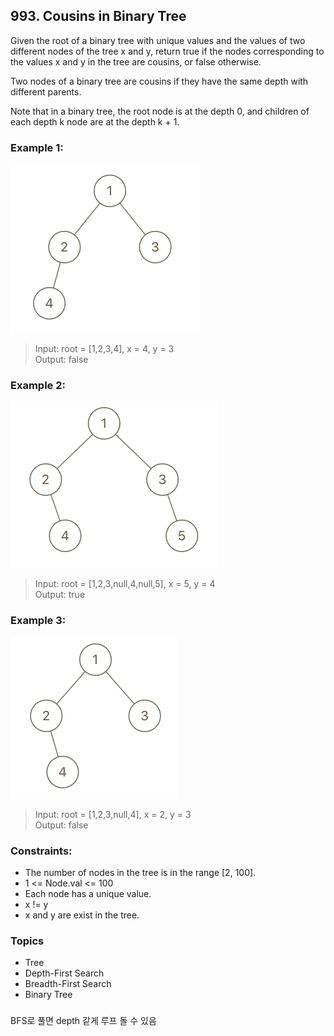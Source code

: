 ## 993. Cousins in Binary Tree
Given the root of a binary tree with unique values and the values of two different nodes of the tree x and y, return true if the nodes corresponding to the values x and y in the tree are cousins, or false otherwise.

Two nodes of a binary tree are cousins if they have the same depth with different parents.

Note that in a binary tree, the root node is at the depth 0, and children of each depth k node are at the depth k + 1.

### Example 1:

![](image1.png)
> Input: root = [1,2,3,4], x = 4, y = 3<br/>
> Output: false

### Example 2:

![](image2.png)
> Input: root = [1,2,3,null,4,null,5], x = 5, y = 4<br/>
> Output: true

### Example 3:

![](image3.png)
> Input: root = [1,2,3,null,4], x = 2, y = 3<br/>
> Output: false

### Constraints:

- The number of nodes in the tree is in the range [2, 100].
- 1 <= Node.val <= 100
- Each node has a unique value.
- x != y
- x and y are exist in the tree.

### Topics

- Tree
- Depth-First Search
- Breadth-First Search
- Binary Tree

###

BFS로 풀면 depth 같게 루프 돌 수 있음